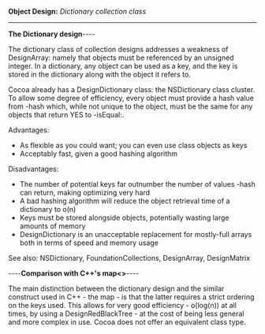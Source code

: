 **Object Design:** *Dictionary collection class*

----
**The Dictionary design**----

The dictionary class of collection designs addresses a weakness of DesignArray: namely that objects must be referenced by an unsigned integer. In a dictionary, any object can be used as a key, and the key is stored in the dictionary along with the object it refers to.

Cocoa already has a DesignDictionary class: the NSDictionary class cluster. To allow some degree of efficiency, every object must provide a hash value from -hash which, while not unique to the object, must be the same for any objects that return YES to -isEqual:.

Advantages:
* As flexible as you could want; you can even use class objects as keys
* Acceptably fast, given a good hashing algorithm


Disadvantages:
* The number of potential keys far outnumber the number of values -hash can return, making optimizing very hard
* A bad hashing algorithm will reduce the object retrieval time of a dictionary to o(n)
* Keys must be stored alongside objects, potentially wasting large amounts of memory
* DesignDictionary is an unacceptable replacement for mostly-full arrays both in terms of speed and memory usage


See also: NSDictionary, FoundationCollections, DesignArray, DesignMatrix

----**Comparison with C++'s map<>**----

The main distinction between the dictionary design and the similar construct used in C++ - the map - is that the latter requires a strict ordering on the keys used. This allows for very good efficiency - o(log(n)) at all times, by using a DesignRedBlackTree - at the cost of being less general and more complex in use. Cocoa does not offer an equivalent class type.
